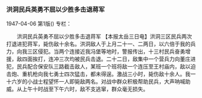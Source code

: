 ### 洪洞民兵英勇不屈以少胜多击退蒋军

1947-04-06
第1版()
专栏：

　　洪洞民兵英勇不屈以少胜多击退蒋军
    【本报太岳三日电】洪洞三区民兵两次打退进犯蒋军，毙伤敌十余名。洪洞敌人于上月二十一、二两日，以六倍于我的兵力，向我三区侵犯。当两个连接近我冯堡等地时，警报传出，十三村民兵奋勇增援，敌四面挨打，连冲三次均被民兵击退。二十二日，敌集中一个营兵力向董庄进犯，民兵配合保安队三路截击敌人，某班一个班将敌一个连压至王村庙内，敌以迫击炮、重机枪向我七勇士四次猛击，都未得逞。激战三小时，毙伤敌十余人。我一十六岁的小战士程望怀一人即毙敌两名。对战中群众积极帮助民兵，大声呐喊助威。从上午十时战至下午六时，敌不支逃窜，群众毫无损失。
